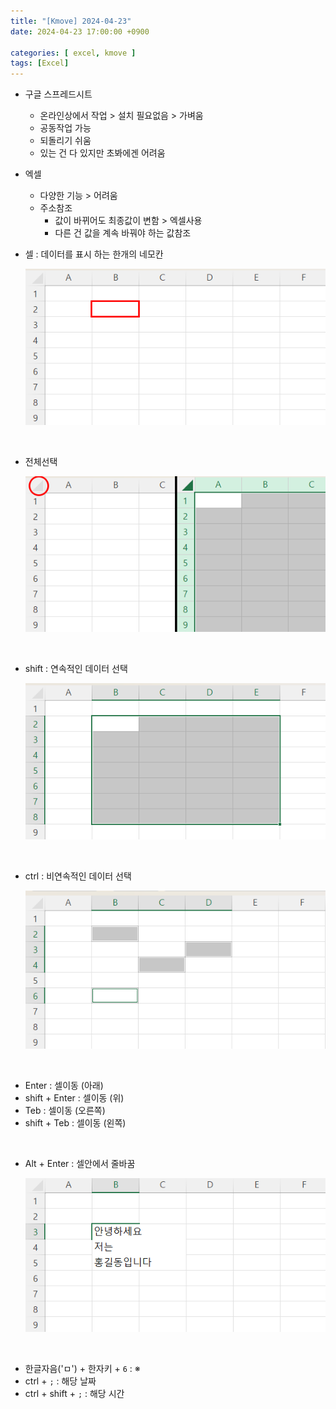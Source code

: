 ```yaml
---
title: "[Kmove] 2024-04-23"
date: 2024-04-23 17:00:00 +0900

categories: [ excel, kmove ]
tags: [Excel]
---
```



- 구글 스프레드시트
    - 온라인상에서 작업 > 설치 필요없음 > 가벼움
    - 공동작업 가능
    - 되돌리기 쉬움
    - 있는 건 다 있지만 초봐에겐 어려움


- 엑셀
    - 다양한 기능 > 어려움
    - 주소참조
       - 값이 바뀌어도 최종값이 변함 > 엑셀사용
       - 다른 건 값을 계속 바꿔야 하는 값참조

- 셀 : 데이터를 표시 하는 한개의 네모칸

    ![image](/assets/img/excel/excel2.png) <br/>

<br/>

 - 전체선택

    ![image](/assets/img/excel/excel5.png) <br/>


<br/>

 - shift : 연속적인 데이터 선택
  
     ![image](/assets/img/excel/excel3.png) <br/>


<br/>


 - ctrl : 비연속적인 데이터 선택

     ![image](/assets/img/excel/excel4.png) <br/>


<br/>

- Enter : 셀이동 (아래)
- shift + Enter : 셀이동 (위)
- Teb : 셀이동 (오른쪽)
- shift + Teb : 셀이동 (왼쪽)

<br/>

 - Alt + Enter : 셀안에서 줄바꿈

    ![image](/assets/img/excel/excel6.png) <br/>


<br/>

 - 한글자음('ㅁ') + 한자키 + `6` : ※
 - ctrl + `;` : 해당 날짜
 - ctrl + shift + `;` : 해당 시간

    